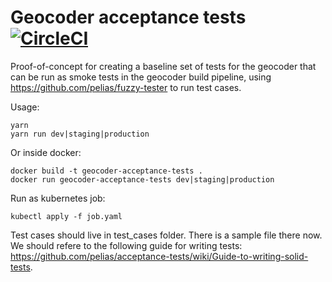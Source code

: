 # Geocoder acceptance tests [![CircleCI](https://circleci.com/gh/entur/geocoder-acceptance-tests.svg?style=svg&circle-token=06bc92fa350171da8c30f460ff5696edeb1ad579)](https://circleci.com/gh/entur/geocoder-acceptance-tests)

Proof-of-concept for creating a baseline set of tests for the geocoder that can be run as smoke tests in the geocoder build pipeline, using https://github.com/pelias/fuzzy-tester to run test cases.

Usage:

    yarn
    yarn run dev|staging|production

Or inside docker:

    docker build -t geocoder-acceptance-tests .
    docker run geocoder-acceptance-tests dev|staging|production

Run as kubernetes job:

    kubectl apply -f job.yaml

Test cases should live in test_cases folder. There is a sample file there now. We should refere to the following guide for writing tests: https://github.com/pelias/acceptance-tests/wiki/Guide-to-writing-solid-tests.
